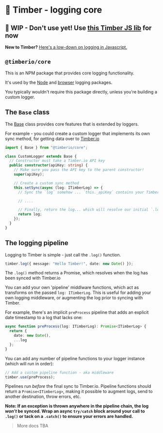 # 🌲 Timber - logging core

## 👷‍️ WIP - Don't use yet! Use [this Timber JS lib](https://github.com/timberio/timber-node) for now

**New to Timber?** [Here's a low-down on logging in Javascript.](https://github.com/timberio/timber-js)

## `@timberio/core`

This is an NPM package that provides core logging functionality.

It's used by the [Node](https://github.com/timberio/timber-js/tree/master/packages/node) and [browser](https://github.com/timberio/timber-js/tree/master/packages/browser) logging packages.

You typically wouldn't require this package directly, unless you're building a custom logger.

## The `Base` class

The [Base](src/base.ts) class provides core features that is extended by loggers.

For example - you could create a custom logger that implements its own sync method, for getting data over to [Timber.io](https://timber.io)

```typescript
import { Base } from "@timberio/core";

class CustomLogger extends Base {
  // Constructor must take a Timber.io API key
  public constructor(apiKey: string) {
    // Make sure you pass the API key to the parent constructor!
    super(apiKey);

    // Create a custom sync method
    this.setSync(async (log: ITimberLog) => {
      // Sync the `log` somehow ... `this._apiKey` contains your Timber API key

      // ....

      // Finally, return the log... which will resolve our initial `.log()` call
      return log;
    });
  }
}
```

## The logging pipeline

Logging to Timber is simple - just call the `.log()` function.

```typescript
timber.log({ message: "Hello Timber!", date: new Date() });
```

The `.log()` method returns a Promise, which resolves when the log has been synced with Timber.io

You can add your own 'pipeline' middlware functions, which act as transforms on the passed `log: ITimberLog`. This is useful for adding your own logging middleware, or augmenting the log prior to syncing with Timber.

For example, there's an implicit `preProcess` pipeline that adds an explicit date timestamp to a log that lacks one:

```typescript
async function preProcess(log: ITimberLog): Promise<ITimberLog> {
  return {
    date: new Date(),
    ...log
  };
}
```

You can add any number of pipeline functions to your logger instance (which will run in order):

```typescript
// Add a custom pipeline function - aka middleware
timber.use(preProcess);
```

Pipelines run _before_ the final sync to Timber.io. Pipeline functions should return a `Promise<ITimberLog>`, making it possible to augment logs, send to another destination, throw errors, etc.

**Note: If an exception is thrown anywhere in the pipeline chain, the log _won't_ be synced. Wrap an async `try/catch` block around your call to `.log()` or tack on a `.catch()` to ensure your errors are handled.**

> More docs TBA
